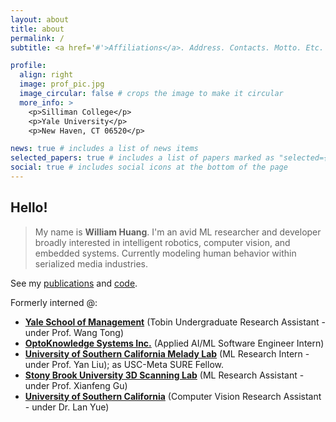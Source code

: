 ```yaml
---
layout: about
title: about
permalink: /
subtitle: <a href='#'>Affiliations</a>. Address. Contacts. Motto. Etc.

profile:
  align: right
  image: prof_pic.jpg
  image_circular: false # crops the image to make it circular
  more_info: >
    <p>Silliman College</p>
    <p>Yale University</p>
    <p>New Haven, CT 06520</p>

news: true # includes a list of news items
selected_papers: true # includes a list of papers marked as "selected={true}"
social: true # includes social icons at the bottom of the page
---
```


## Hello!

> My name is **William Huang**. I'm an avid ML researcher and developer broadly interested in intelligent robotics, computer vision, and embedded systems. Currently modeling human behavior within serialized media industries.

See my [publications](https://scholar.google.com/citations?user=cinjCSwAAAAJ&hl=en&authuser=1) and [code](https://github.com/williamhuang08).

Formerly interned @:
- **[Yale School of Management](https://som.yale.edu/)** (Tobin Undergraduate Research Assistant - under Prof. Wang Tong)
- **[OptoKnowledge Systems Inc.](https://oksi.ai/)** (Applied AI/ML Software Engineer Intern)
- **[University of Southern California Melady Lab](https://melady.usc.edu/)** (ML Research Intern - under Prof. Yan Liu); as USC-Meta SURE Fellow.
- **[Stony Brook University 3D Scanning Lab](https://www3.cs.stonybrook.edu/~gu/software/holoimage/index.html)** (ML Research Assistant - under Prof. Xianfeng Gu)
- **[University of Southern California](https://ibt.usc.edu/)** (Computer Vision Research Assistant - under Dr. Lan Yue)